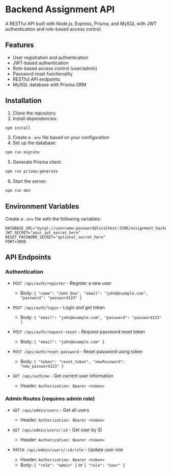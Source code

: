 # Backend Assignment API

A RESTful API built with Node.js, Express, Prisma, and MySQL with JWT authentication and role-based access control.

## Features

- User registration and authentication
- JWT-based authentication
- Role-based access control (user/admin)
- Password reset functionality
- RESTful API endpoints
- MySQL database with Prisma ORM

## Installation

1. Clone the repository
2. Install dependencies:
```bash
npm install
```
3. Create a `.env` file based on your configuration
4. Set up the database:
```bash
npm run migrate
```
5. Generate Prisma client:
```bash
npm run prisma:generate
```
6. Start the server:
```bash
npm run dev
```

## Environment Variables

Create a `.env` file with the following variables:

```
DATABASE_URL="mysql://username:password@localhost:3306/assignment_backend"
JWT_SECRET="your_jwt_secret_here"
RESET_PASSWORD_SECRET="optional_secret_here"
PORT=3000
```

## API Endpoints

### Authentication

- `POST /api/auth/register` - Register a new user
  - Body: `{ "name": "John Doe", "email": "john@example.com", "password": "password123" }`

- `POST /api/auth/login` - Login and get token
  - Body: `{ "email": "john@example.com", "password": "password123" }`

- `POST /api/auth/request-reset` - Request password reset token
  - Body: `{ "email": "john@example.com" }`

- `POST /api/auth/reset-password` - Reset password using token
  - Body: `{ "token": "reset_token", "newPassword": "new_password123" }`

- `GET /api/auth/me` - Get current user information
  - Header: `Authorization: Bearer <token>`

### Admin Routes (requires admin role)

- `GET /api/admin/users` - Get all users
  - Header: `Authorization: Bearer <token>`

- `GET /api/admin/users/:id` - Get user by ID
  - Header: `Authorization: Bearer <token>`

- `PATCH /api/admin/users/:id/role` - Update user role
  - Header: `Authorization: Bearer <token>`
  - Body: `{ "role": "admin" }` or `{ "role": "user" }` 
